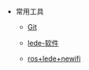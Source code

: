 - 常用工具
  - [Git](document/tools/git_command.md)

  - [lede-软件](document/tools/lede.md)
  
  - [ros+lede+newifi](document/tools/ros_lede.md)
